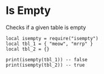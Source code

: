 # Is Empty

Checks if a given table is empty

```luau
local isempty = require("isempty")
local tbl_1 = { "meow", "mrrp" }
local tbl_2 = {}

print(isempty(tbl_1)) -- false
print(isempty(tbl_2)) -- true

```
